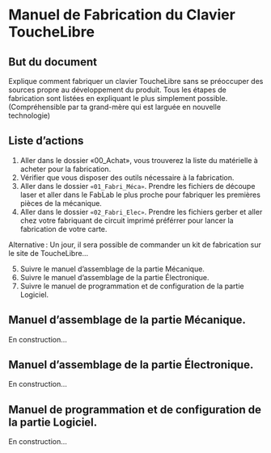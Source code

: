 Manuel de Fabrication du Clavier ToucheLibre
============================================

## But du document

Explique comment fabriquer un clavier ToucheLibre sans se préoccuper des sources propre au développement du produit.
Tous les étapes de fabrication sont listées en expliquant le plus simplement possible.
(Compréhensible par ta grand-mère qui est larguée en nouvelle technologie)


## Liste d’actions

1. Aller dans le dossier «00_Achat», vous trouverez la liste du matérielle à acheter pour la fabrication.
2. Vérifier que vous disposer des outils nécessaire à la fabrication.
3. Aller dans le dossier `«01_Fabri_Méca»`. Prendre les fichiers de découpe laser et aller dans le FabLab le plus proche pour fabriquer les premières pièces de la mécanique.
4. Aller dans le dossier `«02_Fabri_Elec»`. Prendre les fichiers gerber et aller chez votre fabriquant de circuit imprimé préférrer pour lancer la fabrication de votre carte.

Alternative : Un jour, il sera possible de commander un kit de fabrication sur le site de ToucheLibre…

5. Suivre le manuel d’assemblage de la partie Mécanique.
6. Suivre le manuel d’assemblage de la partie Électronique.
7. Suivre le manuel de programmation et de configuration de la partie Logiciel.


## Manuel d’assemblage de la partie Mécanique.
En construction…


## Manuel d’assemblage de la partie Électronique.
En construction…


## Manuel de programmation et de configuration de la partie Logiciel.
En construction…


